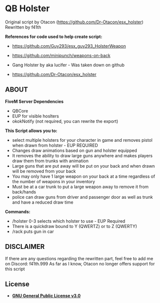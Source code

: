 # QB Holster

Original script by Otacon (https://github.com/Dr-Otacon/esx_holster)
Rewritten by f41th

**References for code used to help create script:**

- https://github.com/Guy293/esx_guy293_HolsterWeapon

- https://github.com/minipunch/weapons-on-back

- Gang Holster by aka lucifer - Was taken down on github

- https://github.com/Dr-Otacon/esx_holster


## ABOUT
**FiveM Server Dependencies**
- QBCore
- EUP for visible hoslters
- okokNotify (not required, you can rewrite the export)

**This Script allows you to:**
- select multiple holsters for your character in game and removes pistol when drawn from holster - EUP REQUIRED
- Changes draw animations based on gun and holster equipped
- It removes the ability to draw large guns anywhere and makes players draw them from trunks with animation
- Large guns that are put away will be put on your back and when drawn will be removed from your back
- You may only have 1 large weapon on your back at a time regardless of the number of weapons in your inventory
- Must be at a car trunk to put a large weapon away to remove it from back/hands
- police can draw guns from driver and passenger door as well as trunk and have a reduced draw time
 
 **Commands:**
 - /holster 0-3 selects which holster to use - EUP Required
 - There is a quickdraw bound to Y (QWERTZ) or to Z (QWERTY)
 - /rack puts gun in car
 
 ## DISCLAIMER
 
 If there are any questions regarding the rewritten part, feel free to add me on Discord: f41th.999
 As far as I know, Otacon no longer offers support for this script
 
 ## License

- **[GNU General Public License v3.0](https://github.com/f41th999/qb_holster/blob/main/f41th_qb-holster/LICENSE)**
